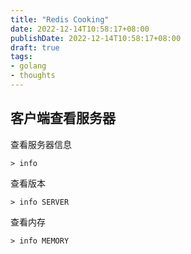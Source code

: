 ```yaml
---
title: "Redis Cooking"
date: 2022-12-14T10:58:17+08:00
publishDate: 2022-12-14T10:58:17+08:00
draft: true
tags:
- golang
- thoughts
---
```


## 客户端查看服务器

查看服务器信息
``` 
> info 
```

查看版本
```
> info SERVER
```

查看内存
``` 
> info MEMORY
```

